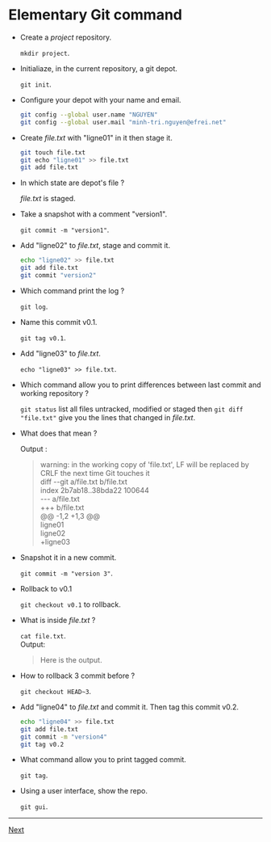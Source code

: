 
# Elementary Git command

* Create a *project* repository.  

    `mkdir project`.  

* Initialiaze, in the current repository, a git depot.  

    `git init`.  

* Configure your depot with your name and email.  

    ```sh
    git config --global user.name "NGUYEN"
    git config --global user.mail "minh-tri.nguyen@efrei.net"
    ```

* Create *file.txt* with "ligne01" in it then stage it.  

  ```sh
  git touch file.txt
  git echo "ligne01" >> file.txt
  git add file.txt
  ```

* In which state are depot's file ?  

  *file.txt* is staged.  

* Take a snapshot with a comment "version1".  

  `git commit -m "version1"`.

* Add "ligne02" to *file.txt*, stage and commit it.  

  ```sh
  echo "ligne02" >> file.txt
  git add file.txt
  git commit "version2"
  ```

* Which command print the log ?  

  `git log`.  

* Name this commit v0.1.  

  `git tag v0.1`.  

* Add "ligne03" to *file.txt*.  

  `echo "ligne03" >> file.txt`.  

* Which command allow you to print differences between last commit and working repository ?

  `git status` list all files untracked, modified or staged then `git diff "file.txt"` give you the lines that changed in *file.txt*.  

* What does that mean ?  

  Output :   
  >  warning: in the working copy of 'file.txt', LF will be replaced by CRLF the next time Git touches it  
    diff --git a/file.txt b/file.txt  
    index 2b7ab18..38bda22 100644  
    --- a/file.txt  
    +++ b/file.txt  
    @@ -1,2 +1,3 @@  
     ligne01  
     ligne02  
    +ligne03  

* Snapshot it in a new commit.  

    `git commit -m "version 3"`.  

* Rollback to v0.1

  `git checkout v0.1` to rollback.  

* What is inside *file.txt* ?  

  `cat file.txt`.      
  Output:  

  > Here is the output.

* How to rollback 3 commit before ?  

    `git checkout HEAD~3`.

* Add "ligne04" to *file.txt* and commit it. Then tag this commit v0.2.  

  ```sh
  echo "ligne04" >> file.txt
  git add file.txt
  git commit -m "version4"
  git tag v0.2
  ```

* What command allow you to print tagged commit.

  `git tag`.  

* Using a user interface, show the repo.

  `git gui`.  

---   

[Next](./2-branch.md)  
